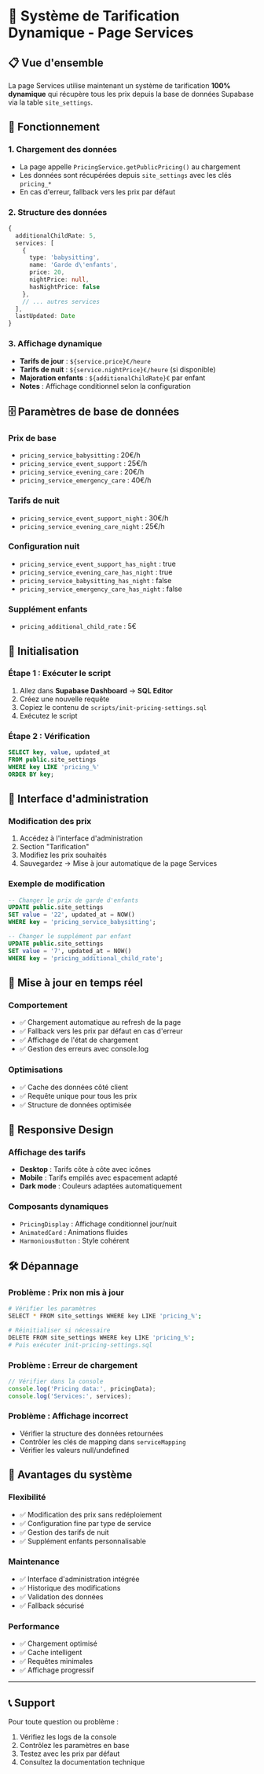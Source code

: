 # 🎯 Système de Tarification Dynamique - Page Services

## 📋 Vue d'ensemble

La page Services utilise maintenant un système de tarification **100% dynamique** qui récupère tous les prix depuis la base de données Supabase via la table `site_settings`.

## 🔧 Fonctionnement

### 1. **Chargement des données**
- La page appelle `PricingService.getPublicPricing()` au chargement
- Les données sont récupérées depuis `site_settings` avec les clés `pricing_*`
- En cas d'erreur, fallback vers les prix par défaut

### 2. **Structure des données**
```typescript
{
  additionalChildRate: 5,
  services: [
    {
      type: 'babysitting',
      name: 'Garde d\'enfants',
      price: 20,
      nightPrice: null,
      hasNightPrice: false
    },
    // ... autres services
  ],
  lastUpdated: Date
}
```

### 3. **Affichage dynamique**
- **Tarifs de jour** : `${service.price}€/heure`
- **Tarifs de nuit** : `${service.nightPrice}€/heure` (si disponible)
- **Majoration enfants** : `${additionalChildRate}€` par enfant
- **Notes** : Affichage conditionnel selon la configuration

## 🗄️ Paramètres de base de données

### **Prix de base**
- `pricing_service_babysitting` : 20€/h
- `pricing_service_event_support` : 25€/h
- `pricing_service_evening_care` : 20€/h
- `pricing_service_emergency_care` : 40€/h

### **Tarifs de nuit**
- `pricing_service_event_support_night` : 30€/h
- `pricing_service_evening_care_night` : 25€/h

### **Configuration nuit**
- `pricing_service_event_support_has_night` : true
- `pricing_service_evening_care_has_night` : true
- `pricing_service_babysitting_has_night` : false
- `pricing_service_emergency_care_has_night` : false

### **Supplément enfants**
- `pricing_additional_child_rate` : 5€

## 🚀 Initialisation

### **Étape 1 : Exécuter le script**
1. Allez dans **Supabase Dashboard** → **SQL Editor**
2. Créez une nouvelle requête
3. Copiez le contenu de `scripts/init-pricing-settings.sql`
4. Exécutez le script

### **Étape 2 : Vérification**
```sql
SELECT key, value, updated_at 
FROM public.site_settings 
WHERE key LIKE 'pricing_%' 
ORDER BY key;
```

## 🎨 Interface d'administration

### **Modification des prix**
1. Accédez à l'interface d'administration
2. Section "Tarification"
3. Modifiez les prix souhaités
4. Sauvegardez → Mise à jour automatique de la page Services

### **Exemple de modification**
```sql
-- Changer le prix de garde d'enfants
UPDATE public.site_settings 
SET value = '22', updated_at = NOW() 
WHERE key = 'pricing_service_babysitting';

-- Changer le supplément par enfant
UPDATE public.site_settings 
SET value = '7', updated_at = NOW() 
WHERE key = 'pricing_additional_child_rate';
```

## 🔄 Mise à jour en temps réel

### **Comportement**
- ✅ Chargement automatique au refresh de la page
- ✅ Fallback vers les prix par défaut en cas d'erreur
- ✅ Affichage de l'état de chargement
- ✅ Gestion des erreurs avec console.log

### **Optimisations**
- ✅ Cache des données côté client
- ✅ Requête unique pour tous les prix
- ✅ Structure de données optimisée

## 📱 Responsive Design

### **Affichage des tarifs**
- **Desktop** : Tarifs côte à côte avec icônes
- **Mobile** : Tarifs empilés avec espacement adapté
- **Dark mode** : Couleurs adaptées automatiquement

### **Composants dynamiques**
- `PricingDisplay` : Affichage conditionnel jour/nuit
- `AnimatedCard` : Animations fluides
- `HarmoniousButton` : Style cohérent

## 🛠️ Dépannage

### **Problème : Prix non mis à jour**
```bash
# Vérifier les paramètres
SELECT * FROM site_settings WHERE key LIKE 'pricing_%';

# Réinitialiser si nécessaire
DELETE FROM site_settings WHERE key LIKE 'pricing_%';
# Puis exécuter init-pricing-settings.sql
```

### **Problème : Erreur de chargement**
```javascript
// Vérifier dans la console
console.log('Pricing data:', pricingData);
console.log('Services:', services);
```

### **Problème : Affichage incorrect**
- Vérifier la structure des données retournées
- Contrôler les clés de mapping dans `serviceMapping`
- Vérifier les valeurs null/undefined

## 🎯 Avantages du système

### **Flexibilité**
- ✅ Modification des prix sans redéploiement
- ✅ Configuration fine par type de service
- ✅ Gestion des tarifs de nuit
- ✅ Supplément enfants personnalisable

### **Maintenance**
- ✅ Interface d'administration intégrée
- ✅ Historique des modifications
- ✅ Validation des données
- ✅ Fallback sécurisé

### **Performance**
- ✅ Chargement optimisé
- ✅ Cache intelligent
- ✅ Requêtes minimales
- ✅ Affichage progressif

---

## 📞 Support

Pour toute question ou problème :
1. Vérifiez les logs de la console
2. Contrôlez les paramètres en base
3. Testez avec les prix par défaut
4. Consultez la documentation technique
